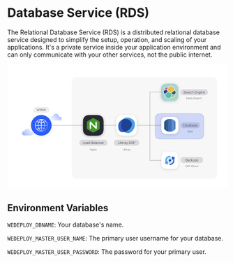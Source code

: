 # Database Service (RDS) [](id=database-service-rds)

The Relational Database Service (RDS) is a distributed relational database 
service designed to simplify the setup, operation, and scaling of your 
applications. It's a private service inside your application environment and can 
only communicate with your other services, not the public internet. 

![Figure 1: The Relational Database Service is one of several services available in DXP Cloud.](../../images/services-database.png)

## Environment Variables [](id=environment-variables)

`WEDEPLOY_DBNAME`: Your database's name. 

`WEDEPLOY_MASTER_USER_NAME`: The primary user username for your database. 

`WEDEPLOY_MASTER_USER_PASSWORD`: The password for your primary user.
